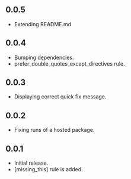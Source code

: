 ## 0.0.5

- Extending README.md

## 0.0.4

- Bumping dependencies.
- prefer_double_quotes_except_directives rule.

## 0.0.3

- Displaying correct quick fix message.

## 0.0.2

- Fixing runs of a hosted package.

## 0.0.1

- Initial release.
- [missing_this] rule is added.
